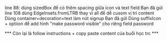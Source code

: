 line 88: dùng sizedBox để có thêm spacing giữa icon và text field
Bạn đã gửi
line 108 dùng EdgeInsets.fromLTRB thay vì all để dễ cusom vị trí content
Dùng container+decoration+text làm nút signup
Bạn đã gửi
Dùng suffixIcon + optiion để add hình "make password visible" cho riêng field password

*** Còn lại là follow instructions + copy paste content của buổi học trc ***
